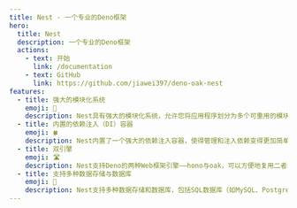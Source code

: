 ```yaml
---
title: Nest - 一个专业的Deno框架
hero:
  title: Nest
  description: 一个专业的Deno框架
  actions:
    - text: 开始
      link: /documentation
    - text: GitHub
      link: https://github.com/jiawei397/deno-oak-nest
features:
  - title: 强大的模块化系统
    emoji: 🚋
    description: Nest具有强大的模块化系统，允许您将应用程序划分为多个可重用的模块。这种模块化的结构使得代码更加可维护、可测试和可扩展。 
  - title: 内置的依赖注入（DI）容器
    emoji: 🍀
    description: Nest内置了一个强大的依赖注入容器，使得管理和注入依赖变得更加简单。这有助于解耦和组织您的应用程序的各个组件。 
  - title: 双引擎
    emoji: 🛣️
    description: Nest支持Deno的两种Web框架引擎——hono与oak，可以方便地复用二者的生态系统。
  - title: 支持多种数据存储与数据库
    emoji: 💽
    description: Nest支持多种数据存储和数据库，包括SQL数据库（如MySQL、PostgreSQL）、NoSQL数据库（如MongoDB）以及其他存储解决方案ElasticSearch。 
---
```

